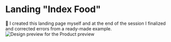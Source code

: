 # Landing "Index Food"

🔨
I created this landing page myself and at the end of the session I finalized and corrected errors from a ready-made example.
![Design preview for the Product preview](./desing/IndexFood.png)
